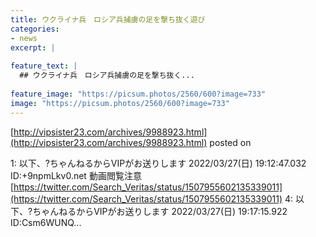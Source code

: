 ```yaml
---
title: ウクライナ兵　ロシア兵捕虜の足を撃ち抜く遊び
categories:
- news
excerpt: |
  
feature_text: |
  ## ウクライナ兵　ロシア兵捕虜の足を撃ち抜く...
  
feature_image: "https://picsum.photos/2560/600?image=733"
image: "https://picsum.photos/2560/600?image=733"
---
```


[http://vipsister23.com/archives/9988923.html](http://vipsister23.com/archives/9988923.html)
posted on 

<!--more-->

1: 以下、?ちゃんねるからVIPがお送りします 2022/03/27(日) 19:12:47.032 ID:+9npmLkv0.net 動画閲覧注意 [https://twitter.com/Search_Veritas/status/1507955602135339011](https://twitter.com/Search_Veritas/status/1507955602135339011) 4: 以下、?ちゃんねるからVIPがお送りします 2022/03/27(日) 19:17:15.922 ID:Csm6WUNQ...
